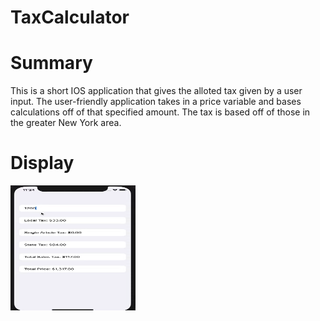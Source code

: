 # TaxCalculator

<h1>Summary</h1>
This is a short IOS application that gives the alloted tax given by a user input. The user-friendly application takes in a price variable and bases calculations off of that specified amount. The tax is based off of those in the greater New York area.
<br>
<h1>Display</h1>
<img src = "taximg.png" height = "200" width = "200">
